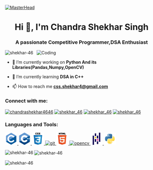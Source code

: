 [![MasterHead](https://camo.githubusercontent.com/1cc4a09c2e1425ea8299bad1e673df6139b484072801bede9a1d098a24981328/68747470733a2f2f692e6962622e636f2f6b3234343135622f4769746875622d42616e6e65722e676966)](https://rishavchanda.io)
<h1 align="center">Hi 👋, I'm Chandra Shekhar Singh</h1>
<h3 align="center">A passionate Competitive Programmer,DSA Enthusiast</h3>
<img align="right" alt="Coding" width="400" src="https://physicsgurukul.files.wordpress.com/2019/02/character-1.gif">

<p align="left"> <img src="https://komarev.com/ghpvc/?username=shekhar-46&label=Profile%20views&color=0e75b6&style=flat" alt="shekhar-46" /> </p>

- 🔭 I’m currently working on **Python And its Libraries(Pandas,Numpy,OpenCV)**

- 🌱 I’m currently learning **DSA in C++**

- 📫 How to reach me **css.shekhar4@gmail.com**

<h3 align="left">Connect with me:</h3>
<p align="left">
<a href="https://linkedin.com/in/chandrashekhar4646" target="blank"><img align="center" src="https://raw.githubusercontent.com/rahuldkjain/github-profile-readme-generator/master/src/images/icons/Social/linked-in-alt.svg" alt="chandrashekhar4646" height="30" width="40" /></a>
<a href="https://www.codechef.com/users/shekhar_46" target="blank"><img align="center" src="https://cdn.jsdelivr.net/npm/simple-icons@3.1.0/icons/codechef.svg" alt="shekhar_46" height="30" width="40" /></a>
<a href="https://codeforces.com/profile/shekhar_46" target="blank"><img align="center" src="https://raw.githubusercontent.com/rahuldkjain/github-profile-readme-generator/master/src/images/icons/Social/codeforces.svg" alt="shekhar_46" height="30" width="40" /></a>
<a href="https://www.leetcode.com/shekhar_46" target="blank"><img align="center" src="https://raw.githubusercontent.com/rahuldkjain/github-profile-readme-generator/master/src/images/icons/Social/leet-code.svg" alt="shekhar_46" height="30" width="40" /></a>
</p>

<h3 align="left">Languages and Tools:</h3>
<p align="left"> <a href="https://www.cprogramming.com/" target="_blank" rel="noreferrer"> <img src="https://raw.githubusercontent.com/devicons/devicon/master/icons/c/c-original.svg" alt="c" width="40" height="40"/> </a> <a href="https://www.w3schools.com/cpp/" target="_blank" rel="noreferrer"> <img src="https://raw.githubusercontent.com/devicons/devicon/master/icons/cplusplus/cplusplus-original.svg" alt="cplusplus" width="40" height="40"/> </a> <a href="https://www.w3schools.com/css/" target="_blank" rel="noreferrer"> <img src="https://raw.githubusercontent.com/devicons/devicon/master/icons/css3/css3-original-wordmark.svg" alt="css3" width="40" height="40"/> </a> <a href="https://git-scm.com/" target="_blank" rel="noreferrer"> <img src="https://www.vectorlogo.zone/logos/git-scm/git-scm-icon.svg" alt="git" width="40" height="40"/> </a> <a href="https://www.w3.org/html/" target="_blank" rel="noreferrer"> <img src="https://raw.githubusercontent.com/devicons/devicon/master/icons/html5/html5-original-wordmark.svg" alt="html5" width="40" height="40"/> </a> <a href="https://opencv.org/" target="_blank" rel="noreferrer"> <img src="https://www.vectorlogo.zone/logos/opencv/opencv-icon.svg" alt="opencv" width="40" height="40"/> </a> <a href="https://pandas.pydata.org/" target="_blank" rel="noreferrer"> <img src="https://raw.githubusercontent.com/devicons/devicon/2ae2a900d2f041da66e950e4d48052658d850630/icons/pandas/pandas-original.svg" alt="pandas" width="40" height="40"/> </a> <a href="https://www.python.org" target="_blank" rel="noreferrer"> <img src="https://raw.githubusercontent.com/devicons/devicon/master/icons/python/python-original.svg" alt="python" width="40" height="40"/> </a> </p>

<p><img align="left" src="https://github-readme-stats.vercel.app/api/top-langs?username=shekhar-46&show_icons=true&locale=en&layout=compact" alt="shekhar-46" /></p>

<p>&nbsp;<img align="center" src="https://github-readme-stats.vercel.app/api?username=shekhar-46&show_icons=true&locale=en" alt="shekhar-46" /></p>

<p><img align="center" src="https://github-readme-streak-stats.herokuapp.com/?user=shekhar-46&" alt="shekhar-46" /></p>
